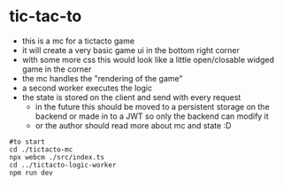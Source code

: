 # tic-tac-to

- this is a mc for a tictacto game
- it will create a very basic game ui in the bottom right corner
- with some more css this would look like a little open/closable widged game in the corner
- the mc handles the "rendering of the game"
- a second worker executes the logic
- the state is stored on the client and send with every request
  - in the future this should be moved to a persistent storage on the backend or made in to a JWT so only the backend can modify it
  - or the author should read more about mc and state :D


````
#to start
cd ./tictacto-mc
npx webcm ./src/index.ts
cd ../tictacto-logic-worker
npm run dev
````